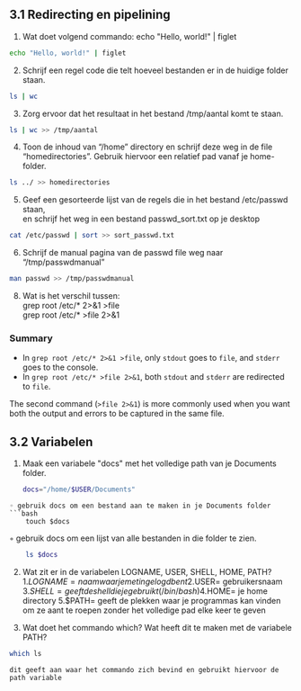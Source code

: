 ## 3.1 Redirecting en pipelining  
1. Wat doet volgend commando: echo "Hello, world!" | figlet  
```bash
echo "Hello, world!" | figlet 
```

2. Schrijf een regel code die telt hoeveel bestanden er in de huidige folder staan.  
```bash
ls | wc
```
3. Zorg ervoor dat het resultaat in het bestand /tmp/aantal komt te staan.
```bash
ls | wc >> /tmp/aantal
```
4. Toon de inhoud van “/home” directory en schrijf deze weg in de file  
“homedirectories”. Gebruik hiervoor een relatief pad vanaf je home-folder.  
```bash
ls ../ >> homedirectories
```
5. Geef een gesorteerde lijst van de regels die in het bestand /etc/passwd staan,  
en schrijf het weg in een bestand passwd_sort.txt op je desktop
```bash
cat /etc/passwd | sort >> sort_passwd.txt
```
6. Schrijf de manual pagina van de passwd file weg naar “/tmp/passwdmanual”  
```bash
man passwd >> /tmp/passwdmanual
```
8. Wat is het verschil tussen:  
grep root /etc/* 2>&1 >file  
grep root /etc/* >file 2>&1  

### Summary

- In `grep root /etc/* 2>&1 >file`, only `stdout` goes to `file`, and `stderr` goes to the console.
- In `grep root /etc/* >file 2>&1`, both `stdout` and `stderr` are redirected to `file`.

The second command (`>file 2>&1`) is more commonly used when you want both the output and errors to be captured in the same file.


## 3.2 Variabelen  
1. Maak een variabele "docs" met het volledige path van je Documents folder.  
	```bash
	docs="/home/$USER/Documents"
```
◦ gebruik docs om een bestand aan te maken in je Documents folder  
```bash
	touch $docs
```
◦ gebruik docs om een lijst van alle bestanden in die folder te zien.  
```bash
	ls $docs
```
2. Wat zit er in de variabelen LOGNAME, USER, SHELL, HOME, PATH?  
	1.$LOGNAME = naam waar je met ingelogd bent
	2.$USER= gebruikersnaam
	3.$SHELL= geeft de shell die je gebruikt (/bin/bash)
	4.$HOME= je home directory
	5.$PATH= geeft de plekken waar je programmas kan vinden om ze aant te roepen zonder het volledige pad elke keer te geven
	
1. Wat doet het commando which? Wat heeft dit te maken met de variabele PATH?  
```bash
which ls
```
	dit geeft aan waar het commando zich bevind en gebruikt hiervoor de path variable
